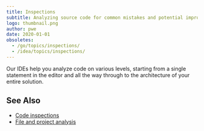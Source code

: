 ```yaml
---
title: Inspections
subtitle: Analyzing source code for common mistakes and potential improvements.
logo: thumbnail.png
author: pwe
date: 2020-01-01
obsoletes:
  - /go/topics/inspections/
  - /idea/topics/inspections/
---
```


Our IDEs help you analyze code on various levels, starting from a single statement in the editor
and all the way through to the architecture of your entire solution.

## See Also

- [Code inspections](https://www.jetbrains.com/help/idea/code-inspection.html)
- [File and project analysis](https://www.jetbrains.com/help/idea/file-and-project-analysis.html)

